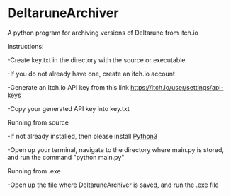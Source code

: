 # DeltaruneArchiver
A python program for archiving versions of Deltarune from itch.io

Instructions:

-Create key.txt in the directory with the source or executable

-If you do not already have one, create an itch.io account

-Generate an Itch.io API key from this link https://itch.io/user/settings/api-keys

-Copy your generated API key into key.txt

Running from source

-If not already installed, then please install [Python3](https://www.python.org/downloads/)

-Open up your terminal, navigate to the directory where main.py is stored, and run the command "python main.py"

Running from .exe

-Open up the file where DeltaruneArchiver is saved, and run the .exe file

